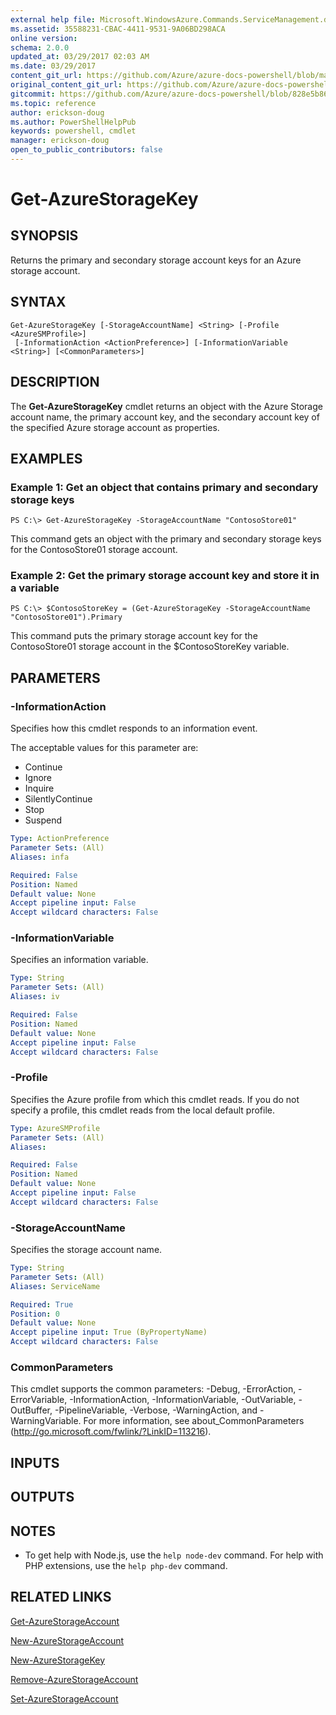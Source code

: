 ```yaml
---
external help file: Microsoft.WindowsAzure.Commands.ServiceManagement.dll-Help.xml
ms.assetid: 35588231-CBAC-4411-9531-9A06BD298ACA
online version:
schema: 2.0.0
updated_at: 03/29/2017 02:03 AM
ms.date: 03/29/2017
content_git_url: https://github.com/Azure/azure-docs-powershell/blob/master/azureps-cmdlets-docs/ServiceManagement/Azure/v3.7.0/Get-AzureStorageKey.md
original_content_git_url: https://github.com/Azure/azure-docs-powershell/blob/master/azureps-cmdlets-docs/ServiceManagement/Azure/v3.7.0/Get-AzureStorageKey.md
gitcommit: https://github.com/Azure/azure-docs-powershell/blob/828e5b8648af6bdf3119ffe0cd409647f00de183
ms.topic: reference
author: erickson-doug
ms.author: PowerShellHelpPub
keywords: powershell, cmdlet
manager: erickson-doug
open_to_public_contributors: false
---
```


# Get-AzureStorageKey

## SYNOPSIS
Returns the primary and secondary storage account keys for an Azure storage account.

## SYNTAX

```
Get-AzureStorageKey [-StorageAccountName] <String> [-Profile <AzureSMProfile>]
 [-InformationAction <ActionPreference>] [-InformationVariable <String>] [<CommonParameters>]
```

## DESCRIPTION
The **Get-AzureStorageKey** cmdlet returns an object with the Azure Storage account name, the primary account key, and the secondary account key of the specified Azure storage account as properties.

## EXAMPLES

### Example 1: Get an object that contains primary and secondary storage keys
```
PS C:\> Get-AzureStorageKey -StorageAccountName "ContosoStore01"
```

This command gets an object with the primary and secondary storage keys for the ContosoStore01 storage account.

### Example 2: Get the primary storage account key and store it in a variable
```
PS C:\> $ContosoStoreKey = (Get-AzureStorageKey -StorageAccountName "ContosoStore01").Primary
```

This command puts the primary storage account key for the ContosoStore01 storage account in the $ContosoStoreKey variable.

## PARAMETERS

### -InformationAction
Specifies how this cmdlet responds to an information event.

The acceptable values for this parameter are:

- Continue
- Ignore
- Inquire
- SilentlyContinue
- Stop
- Suspend

```yaml
Type: ActionPreference
Parameter Sets: (All)
Aliases: infa

Required: False
Position: Named
Default value: None
Accept pipeline input: False
Accept wildcard characters: False
```

### -InformationVariable
Specifies an information variable.

```yaml
Type: String
Parameter Sets: (All)
Aliases: iv

Required: False
Position: Named
Default value: None
Accept pipeline input: False
Accept wildcard characters: False
```

### -Profile
Specifies the Azure profile from which this cmdlet reads.
If you do not specify a profile, this cmdlet reads from the local default profile.

```yaml
Type: AzureSMProfile
Parameter Sets: (All)
Aliases: 

Required: False
Position: Named
Default value: None
Accept pipeline input: False
Accept wildcard characters: False
```

### -StorageAccountName
Specifies the storage account name.

```yaml
Type: String
Parameter Sets: (All)
Aliases: ServiceName

Required: True
Position: 0
Default value: None
Accept pipeline input: True (ByPropertyName)
Accept wildcard characters: False
```

### CommonParameters
This cmdlet supports the common parameters: -Debug, -ErrorAction, -ErrorVariable, -InformationAction, -InformationVariable, -OutVariable, -OutBuffer, -PipelineVariable, -Verbose, -WarningAction, and -WarningVariable. For more information, see about_CommonParameters (http://go.microsoft.com/fwlink/?LinkID=113216).

## INPUTS

## OUTPUTS

## NOTES
* To get help with Node.js, use the `help node-dev` command. For help with PHP extensions, use the `help php-dev` command.

## RELATED LINKS

[Get-AzureStorageAccount](./Get-AzureStorageAccount.md)

[New-AzureStorageAccount](./New-AzureStorageAccount.md)

[New-AzureStorageKey](./New-AzureStorageKey.md)

[Remove-AzureStorageAccount](./Remove-AzureStorageAccount.md)

[Set-AzureStorageAccount](./Set-AzureStorageAccount.md)


